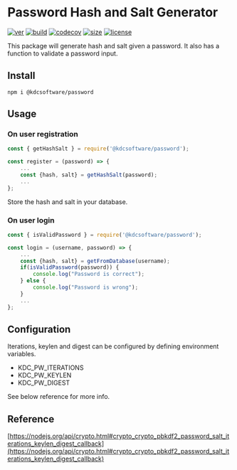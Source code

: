 # Password Hash and Salt Generator

[![ver](https://img.shields.io/npm/v/@kdcsoftware/password?style=for-the-badge)](https://www.npmjs.com/package/@kdcsoftware/password)
[![build](https://img.shields.io/github/workflow/status/kdcsoftware/password/build?style=for-the-badge)](https://github.com/kdcsoftware/password/actions?query=workflow%3Abuild)
[![codecov](https://img.shields.io/codecov/c/github/kdcsoftware/password?style=for-the-badge)](https://codecov.io/gh/kdcsoftware/password)
[![size](https://img.shields.io/bundlephobia/min/@kdcsoftware/password?style=for-the-badge)](https://bundlephobia.com/result?p=@kdcsoftware/password)
[![license](https://img.shields.io/github/license/kdcsoftware/password?style=for-the-badge)](https://github.com/kdcsoftware/password/blob/master/LICENSE)

This package will generate hash and salt given a password. It also has a function to validate a password input.

## Install

```terminal
npm i @kdcsoftware/password
```

## Usage

### On user registration

```javascript
const { getHashSalt } = require('@kdcsoftware/password');

const register = (password) => {
    ...
    const {hash, salt} = getHashSalt(password);
    ...
};
```

Store the hash and salt in your database.

### On user login

```javascript
const { isValidPassword } = require('@kdcsoftware/password');

const login = (username, password) => {
    ...
    const {hash, salt} = getFromDatabase(username);
    if(isValidPassword(password)) {
        console.log("Password is correct");
    } else {
        console.log("Password is wrong");
    }
    ...
};
```

## Configuration

Iterations, keylen and digest can be configured by defining environment variables.

- KDC_PW_ITERATIONS
- KDC_PW_KEYLEN
- KDC_PW_DIGEST

See below reference for more info.

## Reference

[https://nodejs.org/api/crypto.html#crypto_crypto_pbkdf2_password_salt_iterations_keylen_digest_callback](https://nodejs.org/api/crypto.html#crypto_crypto_pbkdf2_password_salt_iterations_keylen_digest_callback)
